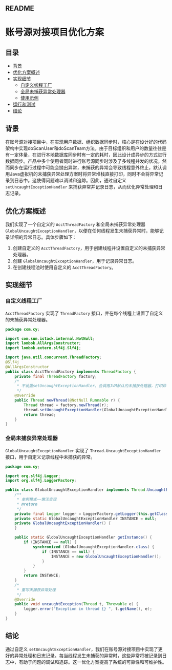 ## README

# 账号源对接项目优化方案

## 目录

- [背景](#背景)
- [优化方案概述](#优化方案概述)
- [实现细节](#实现细节)
  - [自定义线程工厂](#自定义线程工厂)
  - [全局未捕获异常处理器](#全局未捕获异常处理器)
  - [使用示例](#使用示例)
- [运行和测试](#运行和测试)
- [结论](#结论)

## 背景

在账号源对接项目中，在实现用户数据、组织数据同步时，核心是在设计好的代码架构中实现doScanUser和doScanTeam方法。由于目标组织和用户的数量往往是有一定体量，在进行本地数据库同步时有一定的耗时，因此设计成异步的方式进行数据同步。产品中多个使用者同时进行账号源同步时涉及了多线程并发的状况。然而同步在运行过程中可能会抛出异常，未捕获的异常会导致线程意外终止，默认调用Java虚拟机的未捕获异常处理方案时将异常堆栈直接打印，同时不会将异常记录到日志中。这使得问题难以调试和追踪。因此，通过自定义 `setUncaughtExceptionHandler` 来捕获异常并记录日志，从而优化异常处理和日志记录。

## 优化方案概述

我们实现了一个自定义的 `AcctThreadFactory` 和全局未捕获异常处理器 `GlobalUncaughtExceptionHandler`，以便在任何线程发生未捕获异常时，能够记录详细的异常日志。具体步骤如下：

1. 创建自定义的 `AcctThreadFactory`，用于创建线程并设置自定义的未捕获异常处理器。
2. 创建 `GlobalUncaughtExceptionHandler`，用于记录异常日志。
3. 在创建线程池时使用自定义的 `AcctThreadFactory`。

## 实现细节

### 自定义线程工厂

`AcctThreadFactory` 实现了 `ThreadFactory` 接口，并在每个线程上设置了自定义的未捕获异常处理器。

```java
package com.cy;

import com.sun.istack.internal.NotNull;
import lombok.AllArgsConstructor;
import lombok.extern.slf4j.Slf4j;

import java.util.concurrent.ThreadFactory;
@Slf4j
@AllArgsConstructor
public class AcctThreadFactory implements ThreadFactory {
    private final ThreadFactory factory;
    /*
     * 不设置setUncaughtExceptionHandler，会调用JVM默认的未捕获处理器，打印异常的堆栈跟踪信息到System.err，同时终止线程
     */
    @Override
    public Thread newThread(@NotNull Runnable r) {
        Thread thread = factory.newThread(r);
        thread.setUncaughtExceptionHandler(GlobalUncaughtExceptionHandler.getInstance());
        return thread;
    }
}
```

### 全局未捕获异常处理器

`GlobalUncaughtExceptionHandler` 实现了 `Thread.UncaughtExceptionHandler` 接口，用于自定义记录线程中未捕获的异常。

```java
package com.cy;

import org.slf4j.Logger;
import org.slf4j.LoggerFactory;

public class GlobalUncaughtExceptionHandler implements Thread.UncaughtExceptionHandler{
    /**
     * 单例模式——懒汉实现
     * @return
     */
    private final Logger logger = LoggerFactory.getLogger(this.getClass());
    private static GlobalUncaughtExceptionHandler INSTANCE = null;
    private GlobalUncaughtExceptionHandler() {
    }

    public static GlobalUncaughtExceptionHandler getInstance() {
        if (INSTANCE == null) {
            synchronized (GlobalUncaughtExceptionHandler.class) {
                if (INSTANCE == null) {
                    INSTANCE = new GlobalUncaughtExceptionHandler();
                }
            }
        }
        return INSTANCE;
    }
    /*
     * 重写未捕获异常处理
     */
    @Override
    public void uncaughtException(Thread t, Throwable e) {
        logger.error("Exception in thread {} ", t.getName(), e);
    }
}
```

## 结论

通过自定义 `setUncaughtExceptionHandler`，我们在账号源对接项目中实现了更好的异常处理和日志记录。每当线程发生未捕获的异常时，这些异常将被记录到日志中，有助于问题的调试和追踪。这一优化方案提高了系统的可靠性和可维护性。
